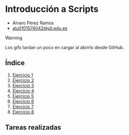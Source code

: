 # Introducción a Scripts
* Álvaro Pérez Ramos
* alu0101574042@ull.edu.es

> [!WARNING]  
> Los gifs tardan un poco en cargar al abrirlo desde GitHub.

## Índice <div id='indice'/>

1. [Ejercicio 1](#uno)
2. [Ejercicio 2](#dos)
3. [Ejercicio 3](#tres)
4. [Ejercicio 4](#cuatro)
5. [Ejercicio 5](#cinco)
6. [Ejercicio 6](#seis)
7. [Ejercicio 7](#siete)
8. [Ejercicio 8](#ocho)

## Tareas realizadas
